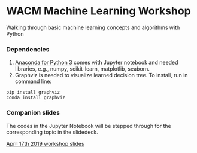 # WACM Machine Learning Workshop

Walking through basic machine learning concepts and algorithms with Python

### Dependencies

1. [Anaconda for Python 3](https://docs.anaconda.com/anaconda/install/) comes with Jupyter notebook and needed libraries, e.g., numpy, scikit-learn, matplotlib, seaborn.
2. Graphviz is needed to visualize learned decision tree. To install, run in command line:
  ```
  pip install graphviz
  conda install graphviz
  ```
  
### Companion slides

The codes in the Jupyter Notebook will be stepped through for the corresponding topic in the slidedeck.

[April 17th 2019 workshop slides](https://docs.google.com/presentation/d/1-OuTy4q7KstYEmYW9N11GoHzGcVarr6e3MpRWb5o8Fs/edit?usp=sharing)
